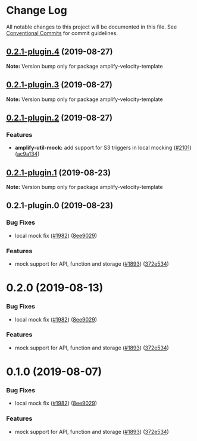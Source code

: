 # Change Log

All notable changes to this project will be documented in this file.
See [Conventional Commits](https://conventionalcommits.org) for commit guidelines.

## [0.2.1-plugin.4](https://github.com/aws-amplify/amplify-cli/compare/amplify-velocity-template@0.2.1-plugin.3...amplify-velocity-template@0.2.1-plugin.4) (2019-08-27)

**Note:** Version bump only for package amplify-velocity-template





## [0.2.1-plugin.3](https://github.com/aws-amplify/amplify-cli/compare/amplify-velocity-template@0.2.1-plugin.2...amplify-velocity-template@0.2.1-plugin.3) (2019-08-27)

**Note:** Version bump only for package amplify-velocity-template





## [0.2.1-plugin.2](https://github.com/aws-amplify/amplify-cli/compare/amplify-velocity-template@0.2.1-plugin.1...amplify-velocity-template@0.2.1-plugin.2) (2019-08-27)


### Features

* **amplify-util-mock:** add support for S3 triggers in local mocking ([#2101](https://github.com/aws-amplify/amplify-cli/issues/2101)) ([ac9a134](https://github.com/aws-amplify/amplify-cli/commit/ac9a134))





## [0.2.1-plugin.1](https://github.com/aws-amplify/amplify-cli/compare/amplify-velocity-template@0.2.1-plugin.0...amplify-velocity-template@0.2.1-plugin.1) (2019-08-23)

**Note:** Version bump only for package amplify-velocity-template





## 0.2.1-plugin.0 (2019-08-23)


### Bug Fixes

* local mock fix ([#1982](https://github.com/aws-amplify/amplify-cli/issues/1982)) ([8ee9029](https://github.com/aws-amplify/amplify-cli/commit/8ee9029))


### Features

* mock support for API, function and storage ([#1893](https://github.com/aws-amplify/amplify-cli/issues/1893)) ([372e534](https://github.com/aws-amplify/amplify-cli/commit/372e534))





# 0.2.0 (2019-08-13)


### Bug Fixes

* local mock fix ([#1982](https://github.com/aws-amplify/amplify-cli/issues/1982)) ([8ee9029](https://github.com/aws-amplify/amplify-cli/commit/8ee9029))


### Features

* mock support for API, function and storage ([#1893](https://github.com/aws-amplify/amplify-cli/issues/1893)) ([372e534](https://github.com/aws-amplify/amplify-cli/commit/372e534))





# 0.1.0 (2019-08-07)


### Bug Fixes

* local mock fix ([#1982](https://github.com/aws-amplify/amplify-cli/issues/1982)) ([8ee9029](https://github.com/aws-amplify/amplify-cli/commit/8ee9029))


### Features

* mock support for API, function and storage ([#1893](https://github.com/aws-amplify/amplify-cli/issues/1893)) ([372e534](https://github.com/aws-amplify/amplify-cli/commit/372e534))
